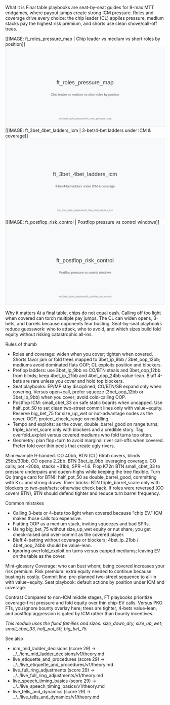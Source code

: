 What it is
Final table playbooks are seat-by-seat guides for 9-max MTT endgames, where payout jumps create strong ICM pressure. Roles and coverage drive every choice: the chip leader (CL) applies pressure, medium stacks pay the highest risk premium, and shorts use clean shove/call-off trees.

[[IMAGE: ft_roles_pressure_map | Chip leader vs medium vs short roles by position]]
![Chip leader vs medium vs short roles by position](images/ft_roles_pressure_map.svg)
[[IMAGE: ft_3bet_4bet_ladders_icm | 3-bet/4-bet ladders under ICM & coverage]]
![3-bet/4-bet ladders under ICM & coverage](images/ft_3bet_4bet_ladders_icm.svg)
[[IMAGE: ft_postflop_risk_control | Postflop pressure vs control windows]]
![Postflop pressure vs control windows](images/ft_postflop_risk_control.svg)

Why it matters
At a final table, chips do not equal cash. Calling off too light when covered can torch multiple pay jumps. The CL can widen opens, 3-bets, and barrels because opponents fear busting. Seat-by-seat playbooks reduce guesswork: who to attack, who to avoid, and which sizes build fold equity without risking catastrophic all-ins.

Rules of thumb
- Roles and coverage: widen when you cover; tighten when covered. Shorts favor jam or fold trees mapped to 3bet_ip_9bb / 3bet_oop_12bb; mediums avoid dominated flats OOP; CL exploits position and blockers.
- Preflop ladders: use 3bet_ip_9bb vs CO/BTN steals and 3bet_oop_12bb from blinds; keep 4bet_ip_21bb and 4bet_oop_24bb value-lean. Bluff 4-bets are rare unless you cover and hold top blockers.
- Seat playbooks: EP/MP stay disciplined; CO/BTN/SB expand only when covering. Versus open+call, prefer squeeze (3bet_oop_12bb or 3bet_ip_9bb) when you cover; avoid cold-calling OOP.
- Postflop ICM: small_cbet_33 on safe static boards when uncapped. Use half_pot_50 to set clean two-street commit lines only with value+equity. Reserve big_bet_75 for size_up_wet or nut-advantage nodes as the cover. OOP, protect_check_range on middling.
- Tempo and exploits: as the cover, double_barrel_good on range turns; triple_barrel_scare only with blockers and a credible story. Tag overfold_exploit versus covered mediums who fold turns too often.
- Geometry: plan flop+turn to avoid marginal river call-offs when covered. Prefer fold over thin peels that create ugly rivers.

Mini example
9-handed. CO 40bb, BTN (CL) 65bb covers, blinds 25bb/30bb. CO opens 2.2bb. BTN 3bet_ip_9bb leveraging coverage. CO calls; pot ~20bb, stacks ~31bb, SPR ~1.6. Flop K72r: BTN small_cbet_33 to pressure underpairs and queen-highs while keeping the tree flexible. Turn Qx (range card for BTN): half_pot_50 as double_barrel_good, committing with Kx+ and strong draws. River bricks: BTN triple_barrel_scare only with blockers to two-pair/sets; otherwise check back. If roles were reversed (CO covers BTN), BTN should defend tighter and reduce turn barrel frequency.

Common mistakes
- Calling 3-bets or 4-bets too light when covered because "chip EV." ICM makes those calls too expensive.
- Flatting OOP as a medium stack, inviting squeezes and bad SPRs.
- Using big_bet_75 without size_up_wet equity or nut share; you get check-raised and over-commit as the covered player.
- Bluff 4-betting without coverage or blockers; 4bet_ip_21bb / 4bet_oop_24bb should be value-lean.
- Ignoring overfold_exploit on turns versus capped mediums; leaving EV on the table as the cover.

Mini-glossary
Coverage: who can bust whom; being covered increases your risk premium.
Risk premium: extra equity needed to continue because busting is costly.
Commit line: pre-planned two-street sequence to all-in with value+equity.
Seat playbook: default actions by position under ICM and coverage.

Contrast
Compared to non-ICM middle stages, FT playbooks prioritize coverage-first pressure and fold equity over thin chip-EV calls. Versus PKO FTs, you ignore bounty overlay here; trees are tighter, 4-bets value-lean, and postflop aggression is gated by ICM rather than bounty incentives.

_This module uses the fixed families and sizes: size_down_dry, size_up_wet; small_cbet_33, half_pot_50, big_bet_75._

See also
- icm_mid_ladder_decisions (score 29) → ../../icm_mid_ladder_decisions/v1/theory.md
- live_etiquette_and_procedures (score 29) → ../../live_etiquette_and_procedures/v1/theory.md
- live_full_ring_adjustments (score 29) → ../../live_full_ring_adjustments/v1/theory.md
- live_speech_timing_basics (score 29) → ../../live_speech_timing_basics/v1/theory.md
- live_tells_and_dynamics (score 29) → ../../live_tells_and_dynamics/v1/theory.md